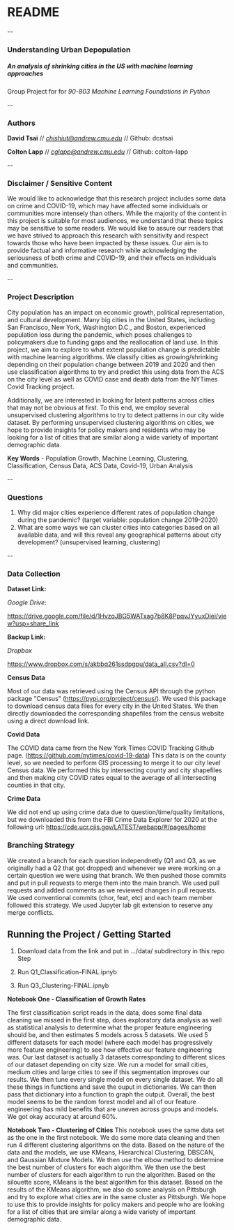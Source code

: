 # README

--

### Understanding Urban Depopulation
##### An analysis of shrinking cities in the US with machine learning approaches 
Group Project for for *90-803 Machine Learning Foundations in Python*

--

### Authors

**David Tsai** // *chishiut@andrew.cmu.edu* // Github: dcstsai

**Colton Lapp** // *cglapp@andrew.cmu.edu* // Github: colton-lapp

--

### Disclaimer / Sensitive Content

We would like to acknowledge that this research project includes some data on crime and COVID-19, which may have affected some individuals or communities more intensely than others. While the majority of the content in this project is suitable for most audiences, we understand that these topics may be sensitive to some readers. We would like to assure our readers that we have strived to approach this research with sensitivity and respect towards those who have been impacted by these issues. Our aim is to provide factual and informative research while acknowledging the seriousness of both crime and COVID-19, and their effects on individuals and communities.

--

### Project Description
City population has an impact on economic growth, political representation, and cultural development. Many big cities in the United States, including San Francisco, New York, Washington D.C., and Boston, experienced population loss during the pandemic, which poses challenges to policymakers due to funding gaps and the reallocation of land use. In this project, we aim to explore to what extent population change is predictable with machine learning algorithms. We classify cities as growing/shrinking depending on their population change between 2019 and 2020 and then use classification algorithms to try and predict this using data from the ACS on the city level as well as COVID case and death data from the NYTimes Covid Tracking project.  

Additionally, we are interested in looking for latent patterns across cities that may not be obvious at first. To this end, we employ several unsupervised clustering algorithms to try to detect patterns in our city wide dataset. By performing unsupervised clustering algorithms on cities, we hope to provide insights for policy makers and residents who may be looking for a list of cities that are similar along a wide variety of important demographic data. 

**Key Words** - Population Growth, Machine Learning, Clustering, Classification, Census Data, ACS Data, Covid-19, Urban Analysis

--

### Questions

1. Why did major cities experience different rates of population change during the pandemic? (target variable: population change 2019-2020)
2. What are some ways we can cluster cities into categories based on all available data, and will this reveal any geographical patterns about city development? (unsupervised learning, clustering)

--

### Data Collection

**Dataset Link:**

*Google Drive:*

 https://drive.google.com/file/d/1HvzqJBG5WATxag7b8K8PpqvJYyuxDiei/view?usp=share_link

**Backup Link:** 

*Dropbox*

https://www.dropbox.com/s/akbbq261ssdpgpu/data_all.csv?dl=0


**Census Data**

Most of our data was retrieved using the Census API through the python package "Census" (https://pypi.org/project/census/). We used this package to download census data files for every city in the United States. We then directly downloaded the corresponding shapefiles from the census website using a direct download link.

**Covid Data**

The COVID data came from the New York Times COVID Tracking Github page. (https://github.com/nytimes/covid-19-data) This data is on the county level, so we needed to perform GIS processing to merge it to our city level Census data. We performed this by intersecting county and city shapefiles and then making city COVID rates equal to the average of all intersecting counties in that city. 

**Crime Data**

We did not end up using crime data due to question/time/quality limitations, but we downloaded this from the FBI Crime Data Explorer for 2020 at the following url: https://cde.ucr.cjis.gov/LATEST/webapp/#/pages/home

### Branching Strategy

We created a branch for each question independnetly (Q1 and Q3, as we originally had a Q2 that got dropped) and whenever we were working on a certain question we were using that branch. We then pushed those commits and put in pull requests to merge them into the main branch. We used pull requests and added comments as we reviewed changes in pull requests. We used conventional commits (chor, feat, etc) and each team member followed this strategy. We used Jupyter lab git extension to reserve any merge conflicts.


## Running the Project / Getting Started

1. Download data from the link and put in .../data/ subdirectory in this repo
Step

2. Run Q1_Classification-FINAL.ipnyb

3. Run Q3_Clustering-FINAL.ipnyb


**Notebook One - Classification of Growth Rates**

The first classification script reads in the data, does some final data cleaning we missed in the first step, does exploratory data analysis as well as statistical analysis to determine what the proper feature engineering should be, and then estimates 5 models across 5 datasets. We used 5 different datasets for each model (where each model has progressively more feature engineering) to see how effective our feature engineering was. Our last dataset is actually 3 datasets corresponding to different slices of our dataset depending on city size. We run a model for small cities, medium cities and large cities to see if this segmentation improves our results. We then tune every single model on every single dataset. We do all these things in functions and save the ouput in dictionaries. We can then pass that dictionary into a function to graph the output. Overall, the best model seems to be the random forest model and all of our feature engineering has mild benefits that are uneven across groups and models. We got okay accuracy at around 60%. 

**Notebook Two - Clustering of Cities**
This notebook uses the same data set as the one in the first notebook. We do some more data cleaning and then run 4 different clustering algorithms on the data. Based on the nature of the data and the models, we use KMeans, Hierarchical Clustering, DBSCAN, and Gaussian Mixture Models. We then use the elbow method to determine the best number of clusters for each algorithm. We then use the best number of clusters for each algorithm to run the algorithm. Based on the silouette score, KMeans is the best algorithm for this dataset. Based on the results of the KMeans algorithm, we also do some analysis on Pittsburgh and try to explore what cities are in the same cluster as Pittsburgh. We hope to use this to provide insights for policy makers and people who are looking for a list of cities that are similar along a wide variety of important demographic data.



